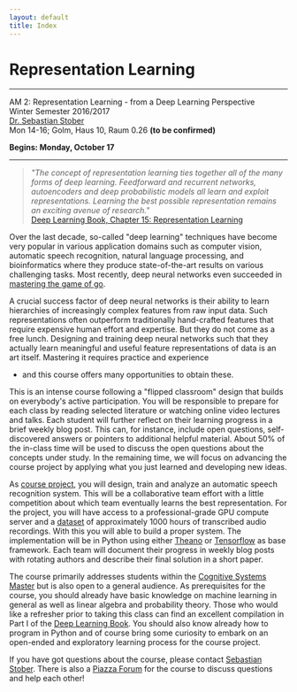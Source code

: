 ```yaml
---
layout: default
title: Index
---
```


# Representation Learning
---------------------------------

AM 2: Representation Learning - from a Deep Learning Perspective  
Winter Semester 2016/2017  
[Dr. Sebastian Stober](http://www.uni-potsdam.de/mlcog/)  
Mon 14-16; Golm, Haus 10, Raum 0.26 **(to be confirmed)**  

**Begins: Monday, October 17**

---

>_"The concept of representation learning ties together all of the many forms of deep learning. Feedforward and recurrent networks, autoencoders and deep probabilistic models all learn and exploit representations. Learning the best possible representation remains an exciting avenue of research."_  
>[Deep Learning Book, Chapter 15: Representation Learning](http://www.deeplearningbook.org/contents/representation.html)


Over the last decade, so-called "deep learning" techniques have become very popular in various application domains such as computer vision, automatic speech recognition, natural language processing, and bioinformatics where they produce state-of-the-art results on various challenging tasks.
Most recently, deep neural networks even succeeded in [mastering the game of go](http://www.nature.com/news/google-ai-algorithm-masters-ancient-game-of-go-1.19234).

A crucial success factor of deep neural networks is their ability to learn hierarchies of increasingly complex features from raw input data.
Such representations often outperform traditionally hand-crafted features that require expensive human effort and expertise.
But they do not come as a free lunch. 
Designing and training deep neural networks such that they actually learn meaningful and useful feature representations of data is an art itself.
Mastering it requires practice and experience
- and this course offers many opportunities to obtain these.

This is an intense course following a "flipped classroom" design that builds on everybody's active participation.
You will be responsible to prepare for each class by reading selected literature or watching online video lectures and talks.
Each student will further reflect on their learning progress in a brief weekly blog post.
This can, for instance, include open questions, self-discovered answers or pointers to additional helpful material.
About 50% of the in-class time will be used to discuss the open questions about the concepts under study.
In the remaining time, we will focus on advancing the course project by applying what you just learned and developing new ideas.

As [course project](project.html), you will design, train and analyze an automatic speech recognition system.
This will be a collaborative team effort with a little competition about which team eventually learns the best representation.
For the project, you will have access to a professional-grade GPU compute server and a [dataset](http://www.openslr.org/12/) of approximately 1000 hours of transcribed audio recordings.
With this you will able to build a proper system.
The implementation will be in Python using either [Theano](https://github.com/Theano/Theano) or [Tensorflow](https://www.tensorflow.org/) as base framework.
Each team will document their progress in weekly blog posts with rotating authors 
and describe their final solution in a short paper.

The course primarily addresses students within the [Cognitive Systems Master](http://www.uni-potsdam.de/en/studium/what-to-study/masterstudium/master-a-z/cognitive-systems.html) but is also open to a general audience.
As prerequisites for the course, you should already have basic knowledge on machine learning in general as well as linear algebra and probability theory. 
Those who would like a refresher prior to taking this class can find an excellent compilation in Part I of the [Deep Learning Book](http://www.deeplearningbook.org/).
You should also know already how to program in Python
and of course bring some curiosity to embark on an open-ended and exploratory learning process for the course project.

If you have got questions about the course, please contact [Sebastian Stober](mailto:sstober@uni-potsdam.de).
There is also a [Piazza Forum](https://piazza.com/uni-potsdam.de/winter2017/am2) for the course to discuss questions and help each other!